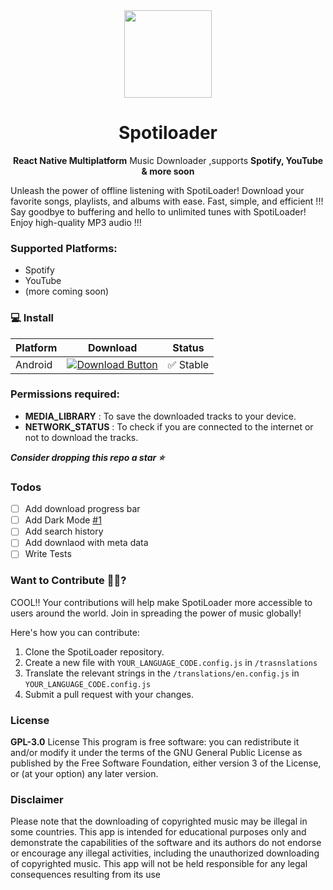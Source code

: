 <div align="center">
<img src="https://raw.githubusercontent.com/jabedzaman/spotiloader/main/assets/icon.png" width="140" height="140" margin="0 auto" />
      <h1>Spotiloader</h1>
    <p>
      <b>React Native Multiplatform</b> Music Downloader ,supports <b>Spotify, YouTube & more soon</b>
  </p>
</div>

Unleash the power of offline listening with SpotiLoader! Download your favorite songs, playlists, and albums with ease. Fast, simple, and efficient !!! Say goodbye to buffering and hello to unlimited tunes with SpotiLoader! Enjoy high-quality MP3 audio !!!

### Supported Platforms:

- Spotify
- YouTube
- (more coming soon)


### 💻 Install 

| Platform | Download | Status |
|----------|----------|--------|
| Android    |[![Download Button](https://img.shields.io/github/v/release/jabedzaman/spotiloader?color=7885FF&label=Android-Apk&logo=android&style=for-the-badge)](https://github.com/jabedzaman/spotiloader/releases)| ✅ Stable | 


### Permissions required:

- **MEDIA_LIBRARY** : To save the downloaded tracks to your device.
- **NETWORK_STATUS** : To check if you are connected to the internet or not to download the tracks.

***Consider dropping this repo a star ⭐***

### Todos 

- [ ] Add download progress bar
- [ ] Add Dark Mode [#1](https://github.com/jabedzaman/spotiloader/issues/1)
- [ ] Add search history
- [ ] Add downlaod with meta data
- [ ] Write Tests

### Want to Contribute 🙋‍♂️?
COOL!! Your contributions will help make SpotiLoader more accessible to users around the world. Join in spreading the power of music globally!

Here's how you can contribute:

1. Clone the SpotiLoader repository.
2. Create a new file with `YOUR_LANGUAGE_CODE.config.js` in `/trasnslations`
3. Translate the relevant strings in the `/translations/en.config.js` in `YOUR_LANGUAGE_CODE.config.js`
4. Submit a pull request with your changes.


### License 

**GPL-3.0** License This program is free software: you can redistribute it and/or modify it under the terms of the GNU General Public License as published by the Free Software Foundation, either version 3 of the License, or (at your option) any later version.

### Disclaimer
Please note that the downloading of copyrighted music may be illegal in some countries. This app is intended for educational purposes only and demonstrate the capabilities of the software and its authors do not endorse or encourage any illegal activities, including the unauthorized downloading of copyrighted music. This app will not be held responsible for any legal consequences resulting from its use
